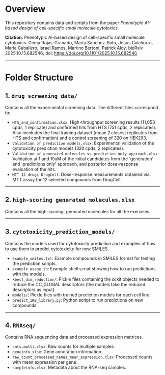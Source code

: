 # Overview

This repository contains data and scripts from the paper *Phenotypic AI-based design of cell-specific small molecule cytotoxics*.

**Citation**:  Phenotypic AI-based design of cell-specific small molecule cytotoxics. 
Gema Rojas-Granado, Marta Sanchez-Soto, Jesus Calahorra, Maria Caballero, Israel Ramos, Martino Bertoni, Patrick Aloy. 
bioRxiv 2025.10.15.682546; doi: <https://doi.org/10.1101/2025.10.15.682546> 

---

# Folder Structure

## 1. `drug screening data/`

Contains all the experimental screening data. The different files correspond to:

- `HTS_and_confirmation.xlsx`: High-throughput screening results (11,053 cpds, 1 replicate) and confirmed hits from HTS (751 cpds, 2 replicates). Also incnludes the final training dataset (mean 2 closest replicates from HTS and confirmation) and a control screening of 320 on HEK293.
- `Validation of prediction models.xlsx`: Experimental validation of the cytotoxicity prediction models (320 cpds, 2 replicates).
- `Validation of generated molecules vs prediction only approach.xlsx`: Validation at 1 and 10uM of the initial candidates from the 'generation' and 'predictions only' approach, and posterior dose-response evaluation of the hits.
- `MTT 12 drugs DrugCell`: Dose-response measurements obtained via MTT assay for 12 selected compounds from DrugCell.

---

## 2. `high-scoring generated molecules.xlsx`

Contains all the high-scoring, generated molecules for all the exercises.

---

## 3. `cytotoxicity_prediction_models/`

Contains the models used for cytotoxicity prediction and examples of how to use them to predict cytotoxicity for new SMILES.

- `example_smiles.txt`: Example compounds in SMILES format for testing the prediction scripts.
- `example_usage.sh`: Example shell script showing how to run predictions with the models.
- `kbest_dim_reduction/`: Pickle files containing the sckit objects needed to reduce the CC_GLOBAL descriptors (the models take the reduced descriptors as input).
- `models/`: Pickle files with trained prediction models for each cell line.
- `predict_IRB_library.py`: Python script to run predictions on new compounds.

---

## 4. `RNAseq/`

Contains RNA sequencing data and processed expression matrices.

- `cnts.multi.xlsx`: Raw counts for multiple samples.
- `geneinfo.xlsx`: Gene annotation information.
- `raw_count_processed_names_mean_expression.xlsx`: Processed counts with mean expression per gene.
- `sampleinfo.xlsx`: Metadata about the RNA-seq samples.
